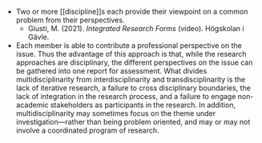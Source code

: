 - Two or more [[discipline]]s each provide their viewpoint on a common problem from their perspectives.
	- Giusti, M. (2021). _Integrated Research Forms_ (video). Högskolan i Gävle.
- Each member is able to contribute a professional perspective on the issue. Thus the advantage of this approach is that, while the research approaches are disciplinary, the different perspectives on the issue can be gathered into one report for assessment. What divides multidisciplinarity from interdisciplinarity and transdisciplinarity is the lack of iterative research, a failure to cross disciplinary boundaries, the lack of integration in the research process, and a failure to engage non-academic stakeholders as participants in the research. In addition, multidisciplinarity may sometimes focus on the theme under investigation—rather than being problem oriented, and may or may not involve a coordinated program of research.